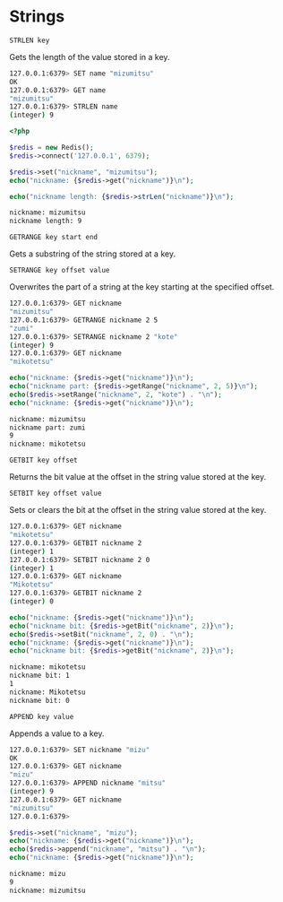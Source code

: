 # Strings

`STRLEN key`

Gets the length of the value stored in a key.

```bash
127.0.0.1:6379> SET name "mizumitsu"
OK
127.0.0.1:6379> GET name
"mizumitsu"
127.0.0.1:6379> STRLEN name
(integer) 9
```

```php
<?php

$redis = new Redis();
$redis->connect('127.0.0.1', 6379);

$redis->set("nickname", "mizumitsu");
echo("nickname: {$redis->get("nickname")}\n");

echo("nickname length: {$redis->strLen("nickname")}\n");
```

```bash
nickname: mizumitsu
nickname length: 9
```

`GETRANGE key start end`

Gets a substring of the string stored at a key.

`SETRANGE key offset value`

Overwrites the part of a string at the key starting at the specified offset.

```bash
127.0.0.1:6379> GET nickname
"mizumitsu"
127.0.0.1:6379> GETRANGE nickname 2 5
"zumi"
127.0.0.1:6379> SETRANGE nickname 2 "kote"
(integer) 9
127.0.0.1:6379> GET nickname
"mikotetsu"
```

```php
echo("nickname: {$redis->get("nickname")}\n");
echo("nickname part: {$redis->getRange("nickname", 2, 5)}\n");
echo($redis->setRange("nickname", 2, "kote") . "\n");
echo("nickname: {$redis->get("nickname")}\n");
```

```bash
nickname: mizumitsu
nickname part: zumi
9
nickname: mikotetsu
```

`GETBIT key offset`

Returns the bit value at the offset in the string value stored at the key.

`SETBIT key offset value`

Sets or clears the bit at the offset in the string value stored at the key.

```bash
127.0.0.1:6379> GET nickname
"mikotetsu"
127.0.0.1:6379> GETBIT nickname 2
(integer) 1
127.0.0.1:6379> SETBIT nickname 2 0
(integer) 1
127.0.0.1:6379> GET nickname
"Mikotetsu"
127.0.0.1:6379> GETBIT nickname 2
(integer) 0
```

```php
echo("nickname: {$redis->get("nickname")}\n");
echo("nickname bit: {$redis->getBit("nickname", 2)}\n");
echo($redis->setBit("nickname", 2, 0) . "\n");
echo("nickname: {$redis->get("nickname")}\n");
echo("nickname bit: {$redis->getBit("nickname", 2)}\n");
```

```bash
nickname: mikotetsu
nickname bit: 1
1
nickname: Mikotetsu
nickname bit: 0
```

`APPEND key value`

Appends a value to a key.

```bash
127.0.0.1:6379> SET nickname "mizu"
OK
127.0.0.1:6379> GET nickname
"mizu"
127.0.0.1:6379> APPEND nickname "mitsu"
(integer) 9
127.0.0.1:6379> GET nickname
"mizumitsu"
127.0.0.1:6379>
```

```php
$redis->set("nickname", "mizu");
echo("nickname: {$redis->get("nickname")}\n");
echo($redis->append("nickname", "mitsu") . "\n");
echo("nickname: {$redis->get("nickname")}\n");
```

```bash
nickname: mizu
9
nickname: mizumitsu
```
